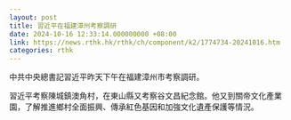```yaml
---
layout: post
title: 習近平在福建漳州考察調研
date: 2024-10-16 12:33:14.000000000 +08:00
link: https://news.rthk.hk/rthk/ch/component/k2/1774734-20241016.htm
categories: rthk
---
```


中共中央總書記習近平昨天下午在福建漳州市考察調研。

習近平考察陳城鎮澳角村，在東山縣又考察谷文昌紀念館。他又到關帝文化產業園，了解推進鄉村全面振興、傳承紅色基因和加強文化遺產保護等情況。
